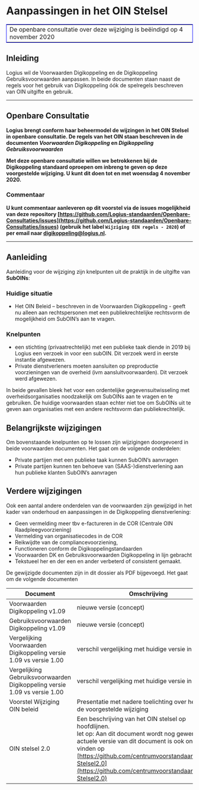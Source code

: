 # Aanpassingen in het OIN Stelsel 

<table style="border: 1px solid blue;"><tr><td>De openbare consultatie over deze wijziging is beëindigd op 4 november 2020</td></tr></table>

## Inleiding 

Logius wil de Voorwaarden Digikoppeling en de Digikoppeling Gebruiksvoorwaarden aanpassen. In beide documenten staan naast de regels voor het gebruik van Digikoppeling óók de spelregels beschreven van OIN uitgifte en gebruik. 


---
## **Openbare Consultatie**
> 
**Logius brengt conform haar beheermodel de wijzingen in het OIN Stelsel in openbare consultatie. De regels van het OIN staan beschreven in de documenten *Voorwaarden Digikoppeling*  en *Digikoppeling Gebruiksvoorwaarden***

**Met deze openbare consultatie willen we betrokkenen bij de Digikoppeling standaard oproepen om inbreng te geven op deze voorgestelde wijziging. U kunt dit doen tot en met woensdag 4 november 2020.**

### **Commentaar**

**U kunt commentaar aanleveren op dit voorstel via de issues mogelijkheid van deze repository [https://github.com/Logius-standaarden/Openbare-Consultaties/issues](https://github.com/Logius-standaarden/Openbare-Consultaties/issues) (gebruik het label `Wijziging OIN regels - 2020`) of per email naar [digikoppeling@logius.nl](mailto:digikoppeling@logius.nl?subject=Wijziging%20OIN%20regels%20-%202020).**

---

## Aanleiding

Aanleiding voor de wijziging zijn knelpunten uit de praktijk in de uitgifte van **SubOINs**: 

### Huidige situatie 

- Het OIN Beleid – beschreven in de Voorwaarden Digikoppeling - geeft nu alleen aan rechtspersonen met een publiekrechtelijke rechtsvorm de mogelijkheid om SubOIN’s aan te vragen.

### Knelpunten

- een stichting (privaatrechtelijk) met een publieke taak diende in 2019 bij Logius een verzoek in voor een subOIN. Dit verzoek werd in eerste instantie afgewezen.
- Private dienstverleners moeten aansluiten op preproductie voorzieningen van de overheid (ivm aansluitvoorwaarden). Dit verzoek werd afgewezen.

In beide gevallen bleek het voor een ordentelijke gegevensuitwisseling met overheidsorganisaties noodzakelijk om SubOINs aan te vragen en te gebruiken. De huidige voorwaarden staan echter niet toe om SubOINs uit te geven aan organisaties met een andere rechtsvorm dan publiekrechtelijk.

## Belangrijkste wijzigingen

Om bovenstaande knelpunten op te lossen zijn wijzigingen doorgevoerd in beide voorwaarden documenten. Het gaat om de volgende onderdelen:

- Private partijen met een publieke taak kunnen SubOIN’s aanvragen
- Private partijen kunnen ten behoeve van (SAAS-)dienstverlening aan hun publieke klanten SubOIN’s aanvragen

## Verdere wijzigingen

Ook een aantal andere onderdelen van de voorwaarden zijn gewijzigd in het kader van onderhoud en aanpassingen in de Digikoppeling dienstverlening:

- Geen vermelding meer tbv e-factureren in de COR (Centrale OIN Raadpleegvoorziening) 
- Vermelding van organisatiecodes in de COR
- Reikwijdte van de compliancevoorziening,  
- Functioneren conform de Digikoppelingstandaarden
- Voorwaarden DK en Gebruiksvoorwaarden Digikoppeling in lijn gebracht
- Tekstueel her en der een en ander verbeterd of consistent gemaakt.

De gewijzigde documenten zijn in dit dossier als PDF bijgevoegd. Het gaat om de volgende documenten 

|Document|Omschrijving|
|------------------------------------------------------|---|
|Voorwaarden Digikoppeling v1.09|nieuwe versie (concept)|
|Gebruiksvoorwaarden Digikoppeling v1.09|nieuwe versie (concept)|
|Vergelijking Voorwaarden Digikoppeling versie 1.09 vs versie 1.00|verschil vergelijking met huidige versie in detail|
|Vergelijking Gebruiksvoorwaarden Digikoppeling versie 1.09 vs versie 1.00|verschil vergelijking met huidige versie in detail|
|Voorstel Wijziging OIN beleid|Presentatie met nadere toelichting over het OIN en de voorgestelde wijziging|
|OIN stelsel 2.0|Een beschrijving van het OIN stelsel op hoofdlijnen.<br>let op: Aan dit document wordt nog gewerkt. De actuele versie van dit document is ook online te vinden op [https://github.com/centrumvoorstandaarden/OIN-Stelsel2.0](https://github.com/centrumvoorstandaarden/OIN-Stelsel2.0)|

